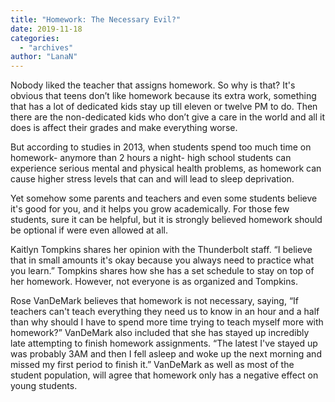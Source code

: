 ```yaml
---
title: "Homework: The Necessary Evil?"
date: 2019-11-18
categories: 
  - "archives"
author: "LanaN"
---
```


Nobody liked the teacher that assigns homework. So why is that? It's obvious that teens don’t like homework because its extra work, something that has a lot of dedicated kids stay up till eleven or twelve PM to do. Then there are the non-dedicated kids who don’t give a care in the world and all it does is affect their grades and make everything worse. 

But according to studies in 2013, when students spend too much time on homework- anymore than 2 hours a night- high school students can experience serious mental and physical health problems, as homework can cause higher stress levels that can and will lead to sleep deprivation.  

Yet somehow some parents and teachers and even some students believe it's good for you, and it helps you grow academically. For those few students, sure it can be helpful, but it is strongly believed homework should be optional if were even allowed at all.  

Kaitlyn Tompkins shares her opinion with the Thunderbolt staff. “I believe that in small amounts it's okay because you always need to practice what you learn.” Tompkins shares how she has a set schedule to stay on top of her homework. However, not everyone is as organized and Tompkins.   

Rose VanDeMark believes that homework is not necessary, saying, “If teachers can't teach everything they need us to know in an hour and a half than why should I have to spend more time trying to teach myself more with homework?” VanDeMark also included that she has stayed up incredibly late attempting to finish homework assignments. “The latest I've stayed up was probably 3AM and then I fell asleep and woke up the next morning and missed my first period to finish it.” VanDeMark as well as most of the student population, will agree that homework only has a negative effect on young students.
